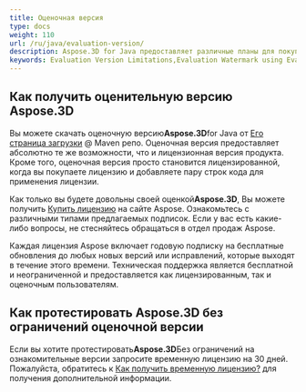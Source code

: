 ```yaml
---
title: Оценочная версия
type: docs
weight: 110
url: /ru/java/evaluation-version/
description: Aspose.3D for Java предоставляет различные планы для покупки или предлагает бесплатную пробную версию и 30-дневную временную лицензию для оценки с использованием политик лицензирования и подписки в C#.
keywords: Evaluation Version Limitations,Evaluation Watermark using Evaluation Version.
---
```

##  **Как получить оценительную версию Aspose.3D**

Вы можете скачать оценочную версию**Aspose.3D**for Java от [Его страница загрузки](https://repository.aspose.com/webapp/#/artifacts/browse/tree/General/repo/com/aspose/aspose-3d) @ Maven репо. Оценочная версия предоставляет абсолютно те же возможности, что и лицензионная версия продукта. Кроме того, оценочная версия просто становится лицензированной, когда вы покупаете лицензию и добавляете пару строк кода для применения лицензии.

Как только вы будете довольны своей оценкой**Aspose.3D**, Вы можете получить [Купить лицензию](https://purchase.aspose.com) на сайте Aspose. Ознакомьтесь с различными типами предлагаемых подписок. Если у вас есть какие-либо вопросы, не стесняйтесь обращаться в отдел продаж Aspose.

Каждая лицензия Aspose включает годовую подписку на бесплатные обновления до любых новых версий или исправлений, которые выходят в течение этого времени. Техническая поддержка является бесплатной и неограниченной и предоставляется как лицензированным, так и оценочным пользователям.

##  **Как протестировать Aspose.3D без ограничений оценочной версии**

Если вы хотите протестировать**Aspose.3D**Без ограничений на ознакомительные версии запросите временную лицензию на 30 дней. Пожалуйста, обратитесь к [Как получить временную лицензию?](https://purchase.aspose.com/temporary-license) для получения дополнительной информации.